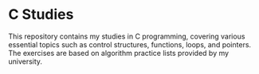 # C Studies
This repository contains my studies in C programming, covering various essential topics such as control structures, functions, loops, and pointers. The exercises are based on algorithm practice lists provided by my university.
